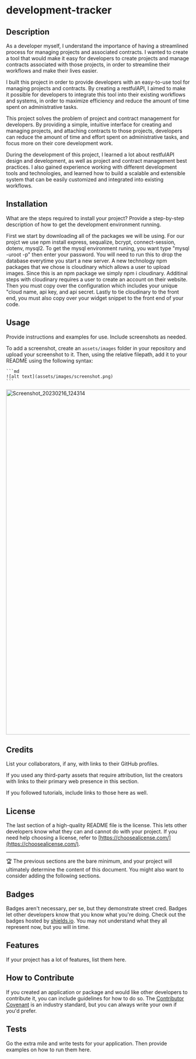 # development-tracker

## Description

As a developer myself, I understand the importance of having a streamlined process for managing projects and associated contracts. I wanted to create a tool that would make it easy for developers to create projects and manage contracts associated with those projects, in order to streamline their workflows and make their lives easier.

I built this project in order to provide developers with an easy-to-use tool for managing projects and contracts. By creating a restfulAPI, I aimed to make it possible for developers to integrate this tool into their existing workflows and systems, in order to maximize efficiency and reduce the amount of time spent on administrative tasks.

This project solves the problem of project and contract management for developers. By providing a simple, intuitive interface for creating and managing projects, and attaching contracts to those projects, developers can reduce the amount of time and effort spent on administrative tasks, and focus more on their core development work.

During the development of this project, I learned a lot about restfulAPI design and development, as well as project and contract management best practices. I also gained experience working with different development tools and technologies, and learned how to build a scalable and extensible system that can be easily customized and integrated into existing workflows.


## Installation

What are the steps required to install your project? Provide a step-by-step description of how to get the development environment running.

First we start by downloading all of the packages we will be using. For our projct we use npm install express, sequalize, bcrypt, connect-session, dotenv, mysql2. To get the mysql environment runing, you want type "mysql -uroot -p" then enter your password. You will need to run this to drop the database everytime you start a new server. A new technology npm packages that we chose is cloudinary which allows a user to upload images. Since this is an npm package we simply npm i cloudinary. Additinal steps with cloudinary requires a user to create an account on their website. Then you must copy over the configuration which includes your unique "cloud name, api key, and api secret. Lastly to tie cloudinary to the front end, you must also copy over your widget snippet to the front end of your code.
## Usage

Provide instructions and examples for use. Include screenshots as needed.

To add a screenshot, create an `assets/images` folder in your repository and upload your screenshot to it. Then, using the relative filepath, add it to your README using the following syntax:

    ```md
    ![alt text](assets/images/screenshot.png)
    ```
<img width="943" alt="Screenshot_20230216_124314" src="https://user-images.githubusercontent.com/119919710/219314408-df9b59c1-325a-4016-8482-a0586d1ad8d9.png">

## Credits

List your collaborators, if any, with links to their GitHub profiles.

If you used any third-party assets that require attribution, list the creators with links to their primary web presence in this section.

If you followed tutorials, include links to those here as well.

## License

The last section of a high-quality README file is the license. This lets other developers know what they can and cannot do with your project. If you need help choosing a license, refer to [https://choosealicense.com/](https://choosealicense.com/).

---

🏆 The previous sections are the bare minimum, and your project will ultimately determine the content of this document. You might also want to consider adding the following sections.

## Badges

Badges aren't necessary, per se, but they demonstrate street cred. Badges let other developers know that you know what you're doing. Check out the badges hosted by [shields.io](https://shields.io/). You may not understand what they all represent now, but you will in time.

## Features

If your project has a lot of features, list them here.

## How to Contribute

If you created an application or package and would like other developers to contribute it, you can include guidelines for how to do so. The [Contributor Covenant](https://www.contributor-covenant.org/) is an industry standard, but you can always write your own if you'd prefer.

## Tests

Go the extra mile and write tests for your application. Then provide examples on how to run them here.

